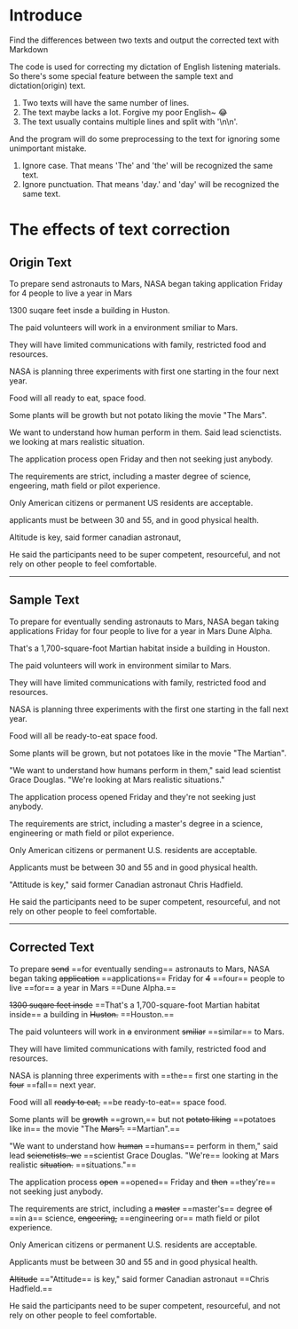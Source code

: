 # Introduce
Find the differences between two texts and output the corrected text with Markdown

The code is used for correcting my dictation of English listening materials. So there's some special feature between the sample text and dictation(origin) text.
1. Two texts will have the same number of lines.
2. The text maybe lacks a lot. Forgive my poor English~ 😂
3. The text usually contains multiple lines and split with '\n\n'.

And the program will do some preprocessing to the text for ignoring some unimportant mistake.
1. Ignore case. That means 'The' and 'the' will be recognized the same text.
2. Ignore punctuation. That means 'day.' and 'day' will be recognized the same text.

# The effects of text correction
## Origin Text
To prepare  send astronauts to Mars, NASA began taking application Friday for 4 people to live a year in Mars

1300 suqare feet insde a building in Huston.

The paid volunteers will work in a environment smiliar to Mars.

They will have limited communications with family, restricted food and resources.

NASA is planning three experiments with first one starting in the four next year.

Food will all ready to eat, space food.

Some plants will be growth but not potato liking the movie "The Mars".

We want to understand how human perform in them. Said lead scienctists. we looking at mars realistic situation.

The application process open Friday and then not seeking just anybody.

The requirements are strict, including a master degree of science, engeering, math field or pilot experience.

Only American citizens or permanent US residents are acceptable.

applicants must be between 30 and 55, and in good physical health.

Altitude is key, said former canadian astronaut, 

He said the participants need to be super competent, resourceful, and not rely on other people to feel comfortable.

---
## Sample Text
To prepare for eventually sending astronauts to Mars, NASA began taking applications Friday for four people to live for a year in Mars Dune Alpha.

That's a 1,700-square-foot Martian habitat inside a building in Houston.

The paid volunteers will work in environment similar to Mars.

They will have limited communications with family, restricted food and resources.

NASA is planning three experiments with the first one starting in the fall next year.

Food will all be ready-to-eat space food.

Some plants will be grown, but not potatoes like in the movie "The Martian".

"We want to understand how humans perform in them," said lead scientist Grace Douglas. "We're looking at Mars realistic situations."

The application process opened Friday and they're not seeking just anybody.

The requirements are strict, including a master's degree in a science, engineering or math field or pilot experience.

Only American citizens or permanent U.S. residents are acceptable.

Applicants must be between 30 and 55 and in good physical health.

"Attitude is key," said former Canadian astronaut Chris Hadfield.

He said the participants need to be super competent, resourceful, and not rely on other people to feel comfortable.

---
## Corrected Text
To prepare ~~send~~ ==for eventually sending== astronauts to Mars, NASA began taking ~~application~~ ==applications== Friday for ~~4~~ ==four== people to live ==for== a year in Mars ==Dune Alpha.==

~~1300 suqare feet insde~~ ==That's a 1,700-square-foot Martian habitat inside== a building in ~~Huston.~~ ==Houston.==

The paid volunteers will work in ~~a~~ environment ~~smiliar~~ ==similar== to Mars.

They will have limited communications with family, restricted food and resources.

NASA is planning three experiments with ==the== first one starting in the ~~four~~ ==fall== next year.

Food will all ~~ready to eat,~~ ==be ready-to-eat== space food.

Some plants will be ~~growth~~ ==grown,== but not ~~potato liking~~ ==potatoes like in== the movie "The ~~Mars".~~ ==Martian".==

"We want to understand how ~~human~~ ==humans== perform in them," said lead ~~scienctists. we~~ ==scientist Grace Douglas. "We're== looking at Mars realistic ~~situation.~~ ==situations."==

The application process ~~open~~ ==opened== Friday and ~~then~~ ==they're== not seeking just anybody.

The requirements are strict, including a ~~master~~ ==master's== degree ~~of~~ ==in a== science, ~~engeering,~~ ==engineering or== math field or pilot experience.

Only American citizens or permanent U.S. residents are acceptable.

Applicants must be between 30 and 55 and in good physical health.

~~Altitude~~ =="Attitude== is key," said former Canadian astronaut ==Chris Hadfield.==

He said the participants need to be super competent, resourceful, and not rely on other people to feel comfortable.

